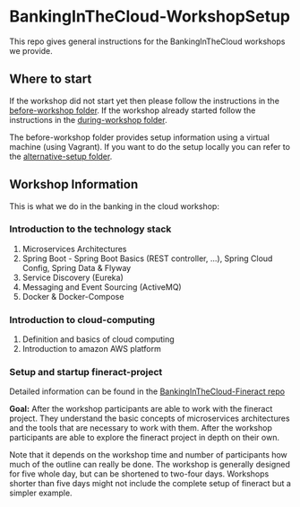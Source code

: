 # BankingInTheCloud-WorkshopSetup
This repo gives general instructions for the BankingInTheCloud workshops we provide. 

## Where to start

If the workshop did not start yet then please follow the instructions in the [before-workshop folder](https://github.com/senacor/BankingInTheCloud-WorkshopSetup/tree/master/before-workshop).
If the workshop already started follow the instructions in the [during-workshop folder](https://github.com/senacor/BankingInTheCloud-WorkshopSetup/tree/master/during-workshop).

The before-workshop folder provides setup information using a virtual machine (using Vagrant). If you want to do the setup locally you can refer to the [alternative-setup folder](https://github.com/senacor/BankingInTheCloud-WorkshopSetup/tree/master/alternative-setup).

## Workshop Information

This is what we do in the banking in the cloud workshop:

### Introduction to the technology stack
  
1. Microservices Architectures
2. Spring Boot - Spring Boot Basics (REST controller, ...), Spring Cloud Config, Spring Data & Flyway
3. Service Discovery (Eureka)
4. Messaging and Event Sourcing (ActiveMQ)
5. Docker & Docker-Compose

### Introduction to cloud-computing
  
1. Definition and basics of cloud computing
2. Introduction to amazon AWS platform 

### Setup and startup fineract-project

Detailed information can be found in the [BankingInTheCloud-Fineract repo](https://github.com/senacor/BankingInTheCloud-Fineract)

**Goal:** After the workshop participants are able to work with the fineract project. They understand the basic concepts of microservices architectures and the tools that are necessary to work with them. After the workshop participants are able to explore the fineract project in depth on their own.   

Note that it depends on the workshop time and number of participants how much of the outline can really be done. The workshop is generally designed for five whole day, but can be shortened to two-four days. Workshops shorter than five days might not include the complete setup of fineract but a simpler example.
